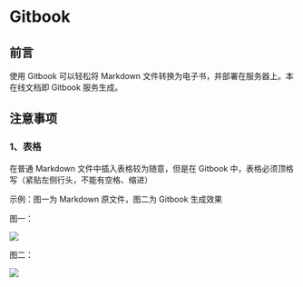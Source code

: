 # Gitbook

## 前言

使用 Gitbook 可以轻松将 Markdown 文件转换为电子书，并部署在服务器上。本在线文档即 Gitbook 服务生成。

## 注意事项

### 1、表格

在普通 Markdown 文件中插入表格较为随意，但是在 Gitbook 中，表格必须顶格写（紧贴左侧行头，不能有空格、缩进）

示例：图一为 Markdown 原文件，图二为 Gitbook 生成效果

图一：

![](https://s1.ax1x.com/2020/08/08/a56T8H.png)

图二：

![](https://s1.ax1x.com/2020/08/08/a56OqP.png)

